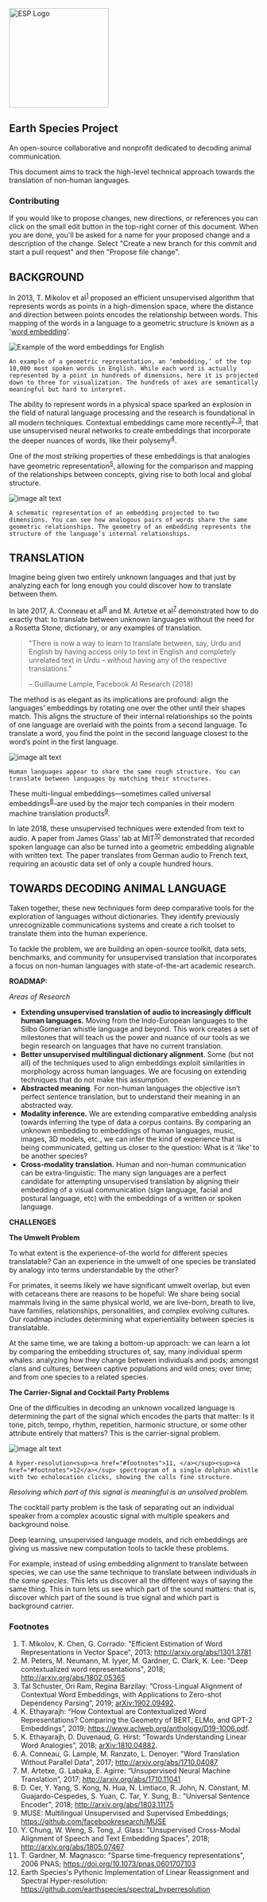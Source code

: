 <img src="https://raw.githubusercontent.com/earthspecies/roadmaps/master/images/ai/image_0.png" alt="ESP Logo" width="200px">

## Earth Species Project

An open-source collaborative and nonprofit dedicated to decoding animal communication.

This document aims to track the high-level technical approach towards the translation of non-human languages.

### Contributing

If you would like to propose changes, new directions, or references you can click on the small edit button in the top-right corner of this document. When you are done, you'll be asked for a name for your proposed change and a description of the change. Select "Create a new branch for this commit and start a pull request" and then  "Propose file change".

## BACKGROUND

In 2013, T. Mikolov et al<sup>[1](#footnotes)</sup> proposed an efficient unsupervised algorithm that represents words as points in a high-dimension space, where the distance and direction between points encodes the relationship between words. This mapping of the words in a language to a geometric structure is known as a '[word embedding](http://jalammar.github.io/illustrated-word2vec/)’.

![Example of the word embeddings for English](https://raw.githubusercontent.com/earthspecies/roadmaps/master/images/ai/image_1.png)

```An example of a geometric representation, an ‘embedding,’ of the top 10,000 most spoken words in English. While each word is actually represented by a point in hundreds of dimensions, here it is projected down to three for visualization. The hundreds of axes are semantically meaningful but hard to interpret.```

The ability to represent words in a physical space sparked an explosion in the field of natural language processing and the research is foundational in all modern techniques. Contextual embeddings came more recently<sup>[2, ](#footnotes)</sup><sup>[3](#footnotes)</sup>, that use unsupervised neural networks to create embeddings that incorporate the deeper nuances of words, like their polysemy<sup>[4](#footnotes)</sup>.

One of the most striking properties of these embeddings is that analogies have geometric representation<sup>[5](#footnotes)</sup>, allowing for the comparison and mapping of the relationships between concepts, giving rise to both local and global structure.

![image alt text](https://raw.githubusercontent.com/earthspecies/roadmaps/master/images/ai/image_2.png)

```A schematic representation of an embedding projected to two dimensions. You can see how analogous pairs of words share the same geometric relationships. The geometry of an embedding represents the structure of the language’s internal relationships.```

## TRANSLATION

Imagine being given two entirely unknown languages and that just by analyzing each for long enough you could discover how to translate between them.

In late 2017, A. Conneau et al<sup>[6](#footnotes)</sup> and M. Artetxe et al<sup>[7](#footnotes)</sup> demonstrated how to do exactly that: to translate between unknown languages without the need for a Rosetta Stone, dictionary, or any examples of translation.

> "There is now a way to learn to translate between, say, Urdu and English by having access only to text in English and completely unrelated text in Urdu – without having any of the respective translations."
>
> – Guillaume Lample, Facebook AI Research (2018)

The method is as elegant as its implications are profound: align the languages’ embeddings by rotating one over the other until their shapes match. This aligns the structure of their internal relationships so the points of one language are overlaid with the points from a second language. To translate a word, you find the point in the second language closest to the word’s point in the first language.

![image alt text](https://raw.githubusercontent.com/earthspecies/roadmaps/master/images/ai/image_3.png)

```Human languages appear to share the same rough structure. You can translate between languages by matching their structures.```

These multi-lingual embeddings—sometimes called universal embeddings<sup>[8](#footnotes)</sup>–are used by the major tech companies in their modern machine translation products<sup>[9](#footnotes)</sup>.

In late 2018, these unsupervised techniques were extended from text to audio. A paper from James Glass’ lab at MIT<sup>[10](#footnotes)</sup> demonstrated that recorded spoken language can also be turned into a geometric embedding alignable with written text. The paper translates from German audio to French text, requiring an acoustic data set of only a couple hundred hours.

## TOWARDS DECODING ANIMAL LANGUAGE

Taken together, these new techniques form deep comparative tools for the exploration of languages without dictionaries. They identify previously unrecognizable communications systems and create a rich toolset to translate them into the human experience.

To tackle the problem, we are building an open-source toolkit, data sets, benchmarks, and community for unsupervised translation that incorporates a focus on non-human languages with state-of-the-art academic research.

**ROADMAP:**

*Areas of Research*

* **Extending unsupervised translation of audio to increasingly difficult human languages.** Moving from the Indo-European languages to the Silbo Gomerian whistle language and beyond. This work creates a set of milestones that will teach us the power and nuance of our tools as we begin research on languages that have no current translation.  
* **Better unsupervised multilingual dictionary alignment**. Some (but not all) of the techniques used to align embeddings exploit similarities in morphology across human languages. We are focusing on extending techniques that do not make this assumption.
* **Abstracted meaning**. For non-human languages the objective isn’t perfect sentence translation, but to understand their meaning in an abstracted way.
* **Modality inference.** We are extending comparative embedding analysis towards inferring the type of data a corpus contains. By comparing an unknown embedding to embeddings of human languages, music, images, 3D models, etc., we can infer the kind of experience that is being communicated, getting us closer to the question: What is it *‘like’* to be another species?
* **Cross-modality translation.** Human and non-human communication can be extra-linguistic: The many sign languages are a perfect candidate for attempting unsupervised translation by aligning their embedding of a visual communication (sign language, facial and postural language, etc) with the embeddings of a written or spoken language.

**CHALLENGES**

**The Umwelt Problem**

To what extent is the experience-of-the world for different species translatable? Can an experience in the umwelt of one species be translated by analogy into terms understandable by the other?

For primates, it seems likely we have significant umwelt overlap, but even with cetaceans there are reasons to be hopeful: We share being social mammals living in the same physical world, we are live-born, breath to live, have families, relationships, personalities, and complex evolving cultures. Our roadmap includes determining what experientiality between species is translatable.

At the same time, we are taking a bottom-up approach: we can learn a lot by comparing the embedding structures of, say, many individual sperm whales: analyzing how they change between individuals and pods; amongst clans and cultures; between captive populations and wild ones; over time; and from one species to a related species.

**The Carrier-Signal and Cocktail Party Problems**

One of the difficulties in decoding an unknown vocalized language is determining the part of the signal which encodes the parts that matter: Is it tone, pitch, tempo, rhythm, repetition, harmonic structure, or some other attribute entirely that matters? This is the carrier-signal problem.

![image alt text](https://raw.githubusercontent.com/earthspecies/roadmaps/master/images/ai/image_5.png)

```A hyper-resolution<sup><a href="#footnotes">11, </a></sup><sup><a href="#footnotes">12</a></sup> spectrogram of a single dolphin whistle with two echolocation clicks, showing the calls fine structure.```


*Resolving which part of this signal is meaningful is an unsolved problem.*

The cocktail party problem is the task of separating out an individual speaker from a complex acoustic signal with multiple speakers and background noise.

Deep learning, unsupervised language models, and rich embeddings are giving us massive new computation tools to tackle these problems.

For example, instead of using embedding alignment to translate between species, we can use the same technique to translate between individuals *in the same species*. This lets us discover all the different ways of saying the same thing. This in turn lets us see which part of the sound matters: that is, discover which part of the sound is true signal and which part is background carrier.

### Footnotes

1. T. Mikolov, K. Chen, G. Corrado: "Efficient Estimation of Word Representations in Vector Space", 2013; http://arxiv.org/abs/1301.3781
2. M. Peters, M. Neumann, M. Iyyer, M. Gardner, C. Clark, K. Lee: "Deep contextualized word representations", 2018; http://arxiv.org/abs/1802.05365
3. Tal Schuster, Ori Ram, Regina Barzilay: “Cross-Lingual Alignment of Contextual Word Embeddings, with Applications to Zero-shot Dependency Parsing”, 2019; <a href='http://arxiv.org/abs/1902.09492'>arXiv:1902.09492</a>.
4. K. Ethayarajh: “How Contextual are Contextualized Word Representations? Comparing the Geometry of BERT, ELMo, and GPT-2 Embeddings”, 2019; https://www.aclweb.org/anthology/D19-1006.pdf.
5. K. Ethayarajh, D. Duvenaud, G. Hirst: “Towards Understanding Linear Word Analogies”, 2018; <a href='http://arxiv.org/abs/1810.04882'>arXiv:1810.04882</a>.
6. A. Conneau, G. Lample, M. Ranzato, L. Denoyer: "Word Translation Without Parallel Data", 2017; http://arxiv.org/abs/1710.04087
7. M. Artetxe, G. Labaka, E. Agirre: “Unsupervised Neural Machine Translation”, 2017; http://arxiv.org/abs/1710.11041
8. D. Cer, Y. Yang, S. Kong, N. Hua, N. Limtiaco, R. John, N. Constant, M. Guajardo-Cespedes, S. Yuan, C. Tar, Y. Sung, B.: "Universal Sentence Encoder", 2018; http://arxiv.org/abs/1803.11175
9. MUSE: Multilingual Unsupervised and Supervised Embeddings; https://github.com/facebookresearch/MUSE
10. Y. Chung, W. Weng, S. Tong, J. Glass: "Unsupervised Cross-Modal Alignment of Speech and Text Embedding Spaces", 2018; http://arxiv.org/abs/1805.07467
11. T. Gardner, M. Magnasco: "Sparse time-frequency representations", 2006 PNAS; https://doi.org/10.1073/pnas.0601707103
12. Earth Species's Pythonic Implementation of Linear Reassignment and Spectral Hyper-resolution: https://github.com/earthspecies/spectral_hyperresolution
